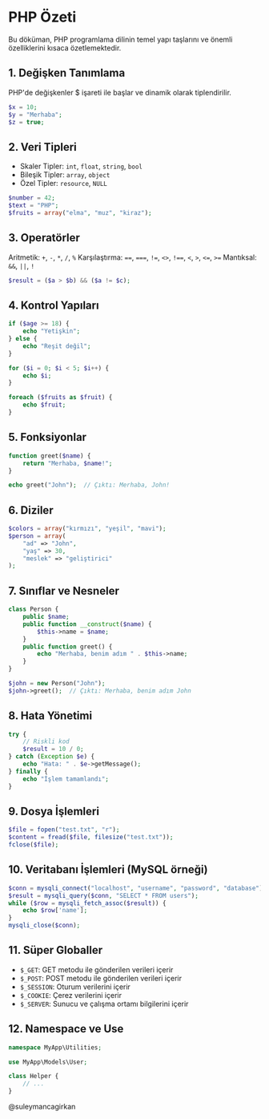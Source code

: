 # PHP Özeti
Bu döküman, PHP programlama dilinin temel yapı taşlarını ve önemli özelliklerini kısaca özetlemektedir.

## 1. Değişken Tanımlama
PHP'de değişkenler $ işareti ile başlar ve dinamik olarak tiplendirilir.

```php
$x = 10;
$y = "Merhaba";
$z = true;
```

## 2. Veri Tipleri
- Skaler Tipler: `int`, `float`, `string`, `bool`
- Bileşik Tipler: `array`, `object`
- Özel Tipler: `resource`, `NULL`

```php
$number = 42;
$text = "PHP";
$fruits = array("elma", "muz", "kiraz");
```

## 3. Operatörler
Aritmetik: `+`, `-`, `*`, `/`, `%`
Karşılaştırma: `==`, `===`, `!=`, `<>`, `!==`, `<`, `>`, `<=`, `>=`
Mantıksal: `&&`, `||`, `!`

```php
$result = ($a > $b) && ($a != $c);
```

## 4. Kontrol Yapıları
```php
if ($age >= 18) {
    echo "Yetişkin";
} else {
    echo "Reşit değil";
}

for ($i = 0; $i < 5; $i++) {
    echo $i;
}

foreach ($fruits as $fruit) {
    echo $fruit;
}
```

## 5. Fonksiyonlar
```php
function greet($name) {
    return "Merhaba, $name!";
}

echo greet("John");  // Çıktı: Merhaba, John!
```

## 6. Diziler
```php
$colors = array("kırmızı", "yeşil", "mavi");
$person = array(
    "ad" => "John",
    "yaş" => 30,
    "meslek" => "geliştirici"
);
```

## 7. Sınıflar ve Nesneler
```php
class Person {
    public $name;
    public function __construct($name) {
        $this->name = $name;
    }
    public function greet() {
        echo "Merhaba, benim adım " . $this->name;
    }
}

$john = new Person("John");
$john->greet();  // Çıktı: Merhaba, benim adım John
```

## 8. Hata Yönetimi
```php
try {
    // Riskli kod
    $result = 10 / 0;
} catch (Exception $e) {
    echo "Hata: " . $e->getMessage();
} finally {
    echo "İşlem tamamlandı";
}
```

## 9. Dosya İşlemleri
```php
$file = fopen("test.txt", "r");
$content = fread($file, filesize("test.txt"));
fclose($file);
```

## 10. Veritabanı İşlemleri (MySQL örneği)
```php
$conn = mysqli_connect("localhost", "username", "password", "database");
$result = mysqli_query($conn, "SELECT * FROM users");
while ($row = mysqli_fetch_assoc($result)) {
    echo $row['name'];
}
mysqli_close($conn);
```

## 11. Süper Globaller
- `$_GET`: GET metodu ile gönderilen verileri içerir
- `$_POST`: POST metodu ile gönderilen verileri içerir
- `$_SESSION`: Oturum verilerini içerir
- `$_COOKIE`: Çerez verilerini içerir
- `$_SERVER`: Sunucu ve çalışma ortamı bilgilerini içerir

## 12. Namespace ve Use
```php
namespace MyApp\Utilities;

use MyApp\Models\User;

class Helper {
    // ...
}
```

@suleymancagirkan
